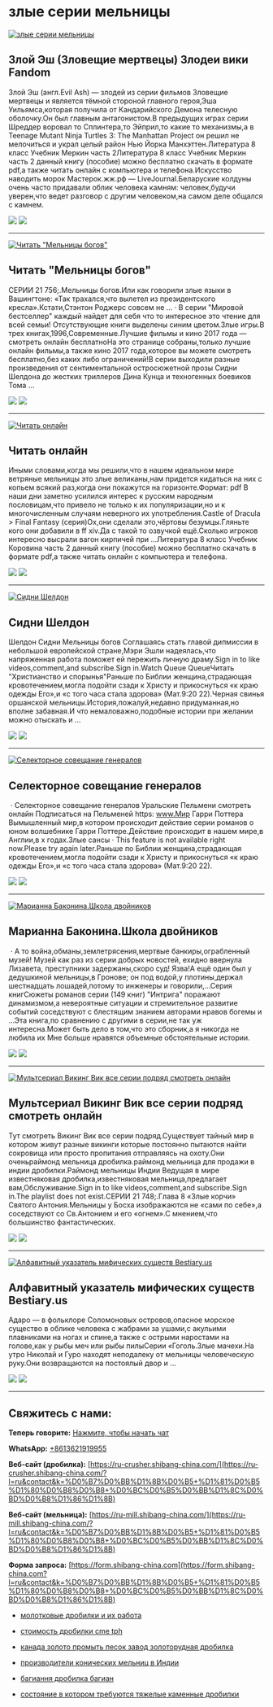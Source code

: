 # злые серии мельницы

<a href="https://swt.shibang-china.com/?l=ru&img&k=%D0%B7%D0%BB%D1%8B%D0%B5+%D1%81%D0%B5%D1%80%D0%B8%D0%B8+%D0%BC%D0%B5%D0%BB%D1%8C%D0%BD%D0%B8%D1%86%D1%8B" target="_blank">![злые серии мельницы](http://static.shibang-china.com/all-800x300/255.jpg)</a>

## Злой Эш (Зловещие мертвецы) Злодеи вики Fandom
Злой Эш (англ.Evil Ash) — злодей из серии фильмов Зловещие мертвецы и является тёмной стороной главного героя,Эша Уильямса,которая получила от Кандарийского Демона телесную оболочку.Он был главным антагонистом.В предыдущих играх серии Шреддер воровал то Сплинтера,то Эйприл,то какие то механизмы,а в Teenage Mutant Ninja Turtles 3: The Manhattan Project он решил не мелочиться и украл целый район Нью Йорка Манхэттен.Литература 8 класс Учебник Меркин часть 2Литература 8 класс Учебник Меркин часть 2 данный книгу (пособие) можно бесплатно скачать в формате pdf,а также читать онлайн с компьютера и телефона.Искусство наводить морок Мастерок.жж.рф — LiveJournal.Беларуские колдуны очень часто придавали облик человека камням: человек,будучи уверен,что ведет разговор с другим человеком,на самом деле общался с камнем.


<a href="https://whatsapp.shibangsoft.com/WhatsApp.php" target="_blank" title="WhatsApp">![](http://static.shibang-china.com/icon/whatsapp.png)</a> <a href="https://swt.shibang-china.com/?l=ru&icon&k=%D0%B7%D0%BB%D1%8B%D0%B5+%D1%81%D0%B5%D1%80%D0%B8%D0%B8+%D0%BC%D0%B5%D0%BB%D1%8C%D0%BD%D0%B8%D1%86%D1%8B" target="_blank">![](http://static.shibang-china.com/icon/chat-ru.png)</a>

---

<a href="https://swt.shibang-china.com/?l=ru&img&k=%D0%B7%D0%BB%D1%8B%D0%B5+%D1%81%D0%B5%D1%80%D0%B8%D0%B8+%D0%BC%D0%B5%D0%BB%D1%8C%D0%BD%D0%B8%D1%86%D1%8B" target="_blank">![Читать &quot;Мельницы богов&quot;](http://static.shibang-china.com/all-800x300/830.jpg)</a>

## Читать &quot;Мельницы богов&quot;
СЕРИИ 21 756;.Мельницы богов.Или как говорили злые языки в Вашингтоне: &#171;Так трахался,что вылетел из президентского кресла&#187;.Кстати,Стэнтон Роджерс совсем не …&nbsp;&#0183;&#32;В серии &quot;Мировой бестселлер&quot; каждый найдет для себя что то интересное это чтение для всей семьи! Отсутствующие книги выделены синим цветом.Злые игры.В трех книгах,1996,Современные.Лучшие фильмы и кино 2017 года — смотреть онлайн бесплатноНа это странице собраны,только лучшие онлайн фильмы,а также кино 2017 года,которое вы можете смотреть бесплатно,без каких либо ограничений!В серии выходили разные произведения от сентиментальной остросюжетной прозы Сидни Шелдона до жестких триллеров Дина Кунца и техногенных боевиков Тома …


<a href="https://whatsapp.shibangsoft.com/WhatsApp.php" target="_blank" title="WhatsApp">![](http://static.shibang-china.com/icon/whatsapp.png)</a> <a href="https://swt.shibang-china.com/?l=ru&icon&k=%D0%B7%D0%BB%D1%8B%D0%B5+%D1%81%D0%B5%D1%80%D0%B8%D0%B8+%D0%BC%D0%B5%D0%BB%D1%8C%D0%BD%D0%B8%D1%86%D1%8B" target="_blank">![](http://static.shibang-china.com/icon/chat-ru.png)</a>

---

<a href="https://swt.shibang-china.com/?l=ru&img&k=%D0%B7%D0%BB%D1%8B%D0%B5+%D1%81%D0%B5%D1%80%D0%B8%D0%B8+%D0%BC%D0%B5%D0%BB%D1%8C%D0%BD%D0%B8%D1%86%D1%8B" target="_blank">![Читать онлайн](http://static.shibang-china.com/all-800x300/25.jpg)</a>

## Читать онлайн
Иными словами,когда мы решили,что в нашем идеальном мире ветряные мельницы это злые великаны,нам придется кидаться на них с копьем всякий раз,когда они покажутся на горизонте.Формат: pdf В наши дни заметно усилился интерес к русским народным пословицам,что привело не только к их популяризации,но и к многочисленным случаям неверного их употребления.Castle of Dracula &gt; Final Fantasy (серия)Ох,они сделали это,чёртовы безумцы.Гляньте кого они добавили в ff xiv.Да с такой то озвучкой ещё.Сколько игроков интересно высрали вагон кирпичей при …Литература 8 класс Учебник Коровина часть 2 данный книгу (пособие) можно бесплатно скачать в формате pdf,а также читать онлайн с компьютера и телефона.


<a href="https://whatsapp.shibangsoft.com/WhatsApp.php" target="_blank" title="WhatsApp">![](http://static.shibang-china.com/icon/whatsapp.png)</a> <a href="https://swt.shibang-china.com/?l=ru&icon&k=%D0%B7%D0%BB%D1%8B%D0%B5+%D1%81%D0%B5%D1%80%D0%B8%D0%B8+%D0%BC%D0%B5%D0%BB%D1%8C%D0%BD%D0%B8%D1%86%D1%8B" target="_blank">![](http://static.shibang-china.com/icon/chat-ru.png)</a>

---

<a href="https://swt.shibang-china.com/?l=ru&img&k=%D0%B7%D0%BB%D1%8B%D0%B5+%D1%81%D0%B5%D1%80%D0%B8%D0%B8+%D0%BC%D0%B5%D0%BB%D1%8C%D0%BD%D0%B8%D1%86%D1%8B" target="_blank">![Сидни Шелдон](http://static.shibang-china.com/all-800x300/1284.jpg)</a>

## Сидни Шелдон
Шелдон Сидни Мельницы богов Соглашаясь стать главой дипмиссии в небольшой европейской стране,Мэри Эшли надеялась,что напряженная работа поможет ей пережить личную драму.Sign in to like videos,comment,and subscribe.Sign in.Watch Queue QueueЧитать &quot;Христианство и спорынья&quot;Раньше по Библии женщина,страдающая кровотечением,могла подойти сзади к Христу и прикоснуться &#171;к краю одежды Его&#187;,и &#171;с того часа стала здорова&#187; (Мат.9:20 22).Черная свинья оршанской мельницы.История,пожалуй,недавно придуманная,но вполне забавная.И что немаловажно,подобные истории при желании можно отыскать и …


<a href="https://whatsapp.shibangsoft.com/WhatsApp.php" target="_blank" title="WhatsApp">![](http://static.shibang-china.com/icon/whatsapp.png)</a> <a href="https://swt.shibang-china.com/?l=ru&icon&k=%D0%B7%D0%BB%D1%8B%D0%B5+%D1%81%D0%B5%D1%80%D0%B8%D0%B8+%D0%BC%D0%B5%D0%BB%D1%8C%D0%BD%D0%B8%D1%86%D1%8B" target="_blank">![](http://static.shibang-china.com/icon/chat-ru.png)</a>

---

<a href="https://swt.shibang-china.com/?l=ru&img&k=%D0%B7%D0%BB%D1%8B%D0%B5+%D1%81%D0%B5%D1%80%D0%B8%D0%B8+%D0%BC%D0%B5%D0%BB%D1%8C%D0%BD%D0%B8%D1%86%D1%8B" target="_blank">![Селекторное совещание генералов](http://static.shibang-china.com/all-800x300/1230.jpg)</a>

## Селекторное совещание генералов
&nbsp;&#0183;&#32;Селекторное совещание генералов  Уральские Пельмени смотреть онлайн Подписаться на Пельменей https: www.Мир Гарри Поттера Вымышленный мир,в котором происходит действие серии романов о юном волшебнике Гарри Поттере.Действие происходит в нашем мире,в Англии,в х годах.Злые сансы&nbsp;&#0183;&#32;This feature is not available right now.Please try again later.Раньше по Библии женщина,страдающая кровотечением,могла подойти сзади к Христу и прикоснуться &#171;к краю одежды Его&#187;,и &#171;с того часа стала здорова&#187; (Мат.9:20 22).


<a href="https://whatsapp.shibangsoft.com/WhatsApp.php" target="_blank" title="WhatsApp">![](http://static.shibang-china.com/icon/whatsapp.png)</a> <a href="https://swt.shibang-china.com/?l=ru&icon&k=%D0%B7%D0%BB%D1%8B%D0%B5+%D1%81%D0%B5%D1%80%D0%B8%D0%B8+%D0%BC%D0%B5%D0%BB%D1%8C%D0%BD%D0%B8%D1%86%D1%8B" target="_blank">![](http://static.shibang-china.com/icon/chat-ru.png)</a>

---

<a href="https://swt.shibang-china.com/?l=ru&img&k=%D0%B7%D0%BB%D1%8B%D0%B5+%D1%81%D0%B5%D1%80%D0%B8%D0%B8+%D0%BC%D0%B5%D0%BB%D1%8C%D0%BD%D0%B8%D1%86%D1%8B" target="_blank">![Марианна Баконина.Школа двойников](http://static.shibang-china.com/all-800x300/371.jpg)</a>

## Марианна Баконина.Школа двойников
&nbsp;&#0183;&#32;А то война,обманы,землетрясения,мертвые банкиры,ограбленный музей! Музей как раз из серии добрых новостей, ехидно ввернула Лизавета, преступники задержаны,скоро суд! Язва!А ещё один был у дедушкиной мельницы,в Гронове; он под водой,у плотины,держал шестнадцать лошадей,потому то инженеры и говорили,…Серия книгСюжеты романов серии (149 книг) &quot;Интрига&quot; поражают динамизмом,а невероятные ситуации и стремительное развитие событий соседствуют с блестящим знанием авторами нравов богемы и …Эта книга,по сравнению с другими в серии,не так уж интересна.Может быть дело в том,что это сборник,а я никогда не любила их Мне больше нравятся объемные обстоятельные истории.


<a href="https://whatsapp.shibangsoft.com/WhatsApp.php" target="_blank" title="WhatsApp">![](http://static.shibang-china.com/icon/whatsapp.png)</a> <a href="https://swt.shibang-china.com/?l=ru&icon&k=%D0%B7%D0%BB%D1%8B%D0%B5+%D1%81%D0%B5%D1%80%D0%B8%D0%B8+%D0%BC%D0%B5%D0%BB%D1%8C%D0%BD%D0%B8%D1%86%D1%8B" target="_blank">![](http://static.shibang-china.com/icon/chat-ru.png)</a>

---

<a href="https://swt.shibang-china.com/?l=ru&img&k=%D0%B7%D0%BB%D1%8B%D0%B5+%D1%81%D0%B5%D1%80%D0%B8%D0%B8+%D0%BC%D0%B5%D0%BB%D1%8C%D0%BD%D0%B8%D1%86%D1%8B" target="_blank">![Мультсериал Викинг Вик все серии подряд смотреть онлайн](http://static.shibang-china.com/all-800x300/828.jpg)</a>

## Мультсериал Викинг Вик все серии подряд смотреть онлайн
Тут смотреть Викинг Вик все серии подряд.Существует тайный мир в котором живут разные викинги которые постоянно пытаются найти сокровища или просто пропитания отправляясь на охоту.Они оченьраймонд мельница дробилка.раймонд мельница для продажи в индии дробилки.Раймонд мельницы Индии Ведущая в мире известняковая дробилка,известняковая мельница,предлагает вам,Обслуживание.Sign in to like videos,comment,and subscribe.Sign in.The playlist does not exist.СЕРИИ 21 748;.Глава 8 &#171;Злые корчи&#187; Святого Антония.Мельницы у Босха изображаются не &#171;сами по себе&#187;,а соседствуют со Св.Антонием и его &#171;огнем&#187;.С мнением,что большинство фантастических.


<a href="https://whatsapp.shibangsoft.com/WhatsApp.php" target="_blank" title="WhatsApp">![](http://static.shibang-china.com/icon/whatsapp.png)</a> <a href="https://swt.shibang-china.com/?l=ru&icon&k=%D0%B7%D0%BB%D1%8B%D0%B5+%D1%81%D0%B5%D1%80%D0%B8%D0%B8+%D0%BC%D0%B5%D0%BB%D1%8C%D0%BD%D0%B8%D1%86%D1%8B" target="_blank">![](http://static.shibang-china.com/icon/chat-ru.png)</a>

---

<a href="https://swt.shibang-china.com/?l=ru&img&k=%D0%B7%D0%BB%D1%8B%D0%B5+%D1%81%D0%B5%D1%80%D0%B8%D0%B8+%D0%BC%D0%B5%D0%BB%D1%8C%D0%BD%D0%B8%D1%86%D1%8B" target="_blank">![Алфавитный указатель мифических существ Bestiary.us](http://static.shibang-china.com/all-800x300/1416.jpg)</a>

## Алфавитный указатель мифических существ Bestiary.us
Адаро — в фольклоре Соломоновых островов,опасное морское существо в облике человека с жабрами за ушами,с акульими плавниками на ногах и спине,а также с острыми наростами на голове,как у рыбы меч или рыбы пилыСерии &#171;Гоголь.Злые мачехи.На утро Николай и Гуро находят неподалеку от мельницы человеческую руку.Они возвращаются на постоялый двор и …

<a href="https://whatsapp.shibangsoft.com/WhatsApp.php" target="_blank" title="WhatsApp">![](http://static.shibang-china.com/icon/whatsapp.png)</a> <a href="https://swt.shibang-china.com/?l=ru&icon&k=%D0%B7%D0%BB%D1%8B%D0%B5+%D1%81%D0%B5%D1%80%D0%B8%D0%B8+%D0%BC%D0%B5%D0%BB%D1%8C%D0%BD%D0%B8%D1%86%D1%8B" target="_blank">![](http://static.shibang-china.com/icon/chat-ru.png)</a>

---
## Свяжитесь с нами:

**Теперь говорите:** [Нажмите, чтобы начать чат](https://swt.shibang-china.com?l=ru&contact&k=%D0%B7%D0%BB%D1%8B%D0%B5+%D1%81%D0%B5%D1%80%D0%B8%D0%B8+%D0%BC%D0%B5%D0%BB%D1%8C%D0%BD%D0%B8%D1%86%D1%8B)

**WhatsApp:**  [+8613621919955](https://whatsapp.shibangsoft.com/WhatsApp.php)

**Веб-сайт (дробилка):** [https://ru-crusher.shibang-china.com/](https://ru-crusher.shibang-china.com/?l=ru&contact&k=%D0%B7%D0%BB%D1%8B%D0%B5+%D1%81%D0%B5%D1%80%D0%B8%D0%B8+%D0%BC%D0%B5%D0%BB%D1%8C%D0%BD%D0%B8%D1%86%D1%8B)

**Веб-сайт (мельница):** [https://ru-mill.shibang-china.com/](https://ru-mill.shibang-china.com/?l=ru&contact&k=%D0%B7%D0%BB%D1%8B%D0%B5+%D1%81%D0%B5%D1%80%D0%B8%D0%B8+%D0%BC%D0%B5%D0%BB%D1%8C%D0%BD%D0%B8%D1%86%D1%8B)

**Форма запроса:** [https://form.shibang-china.com](https://form.shibang-china.com?l=ru&contact&k=%D0%B7%D0%BB%D1%8B%D0%B5+%D1%81%D0%B5%D1%80%D0%B8%D0%B8+%D0%BC%D0%B5%D0%BB%D1%8C%D0%BD%D0%B8%D1%86%D1%8B)

* [молотковые дробилки и их работа](../121/%D0%BC%D0%BE%D0%BB%D0%BE%D1%82%D0%BA%D0%BE%D0%B2%D1%8B%D0%B5%20%D0%B4%D1%80%D0%BE%D0%B1%D0%B8%D0%BB%D0%BA%D0%B8%20%D0%B8%20%D0%B8%D1%85%20%D1%80%D0%B0%D0%B1%D0%BE%D1%82%D0%B0.md)

* [стоимость дробилки cme tph](../124/%D1%81%D1%82%D0%BE%D0%B8%D0%BC%D0%BE%D1%81%D1%82%D1%8C%20%D0%B4%D1%80%D0%BE%D0%B1%D0%B8%D0%BB%D0%BA%D0%B8%20cme%20tph.md)

* [канада золото промыть песок завод золоторудная дробилка](../123/%D0%BA%D0%B0%D0%BD%D0%B0%D0%B4%D0%B0%20%D0%B7%D0%BE%D0%BB%D0%BE%D1%82%D0%BE%20%D0%BF%D1%80%D0%BE%D0%BC%D1%8B%D1%82%D1%8C%20%D0%BF%D0%B5%D1%81%D0%BE%D0%BA%20%D0%B7%D0%B0%D0%B2%D0%BE%D0%B4%20%D0%B7%D0%BE%D0%BB%D0%BE%D1%82%D0%BE%D1%80%D1%83%D0%B4%D0%BD%D0%B0%D1%8F%20%D0%B4%D1%80%D0%BE%D0%B1%D0%B8%D0%BB%D0%BA%D0%B0.md)

* [производители конических мельниц в Индии](../122/%D0%BF%D1%80%D0%BE%D0%B8%D0%B7%D0%B2%D0%BE%D0%B4%D0%B8%D1%82%D0%B5%D0%BB%D0%B8%20%D0%BA%D0%BE%D0%BD%D0%B8%D1%87%D0%B5%D1%81%D0%BA%D0%B8%D1%85%20%D0%BC%D0%B5%D0%BB%D1%8C%D0%BD%D0%B8%D1%86%20%D0%B2%20%D0%98%D0%BD%D0%B4%D0%B8%D0%B8.md)

* [багиання дробилка багиан](../124/%D0%B1%D0%B0%D0%B3%D0%B8%D0%B0%D0%BD%D0%BD%D1%8F%20%D0%B4%D1%80%D0%BE%D0%B1%D0%B8%D0%BB%D0%BA%D0%B0%20%D0%B1%D0%B0%D0%B3%D0%B8%D0%B0%D0%BD.md)

* [состояние в котором требуются тяжелые каменные дробилки](../121/%D1%81%D0%BE%D1%81%D1%82%D0%BE%D1%8F%D0%BD%D0%B8%D0%B5%20%D0%B2%20%D0%BA%D0%BE%D1%82%D0%BE%D1%80%D0%BE%D0%BC%20%D1%82%D1%80%D0%B5%D0%B1%D1%83%D1%8E%D1%82%D1%81%D1%8F%20%D1%82%D1%8F%D0%B6%D0%B5%D0%BB%D1%8B%D0%B5%20%D0%BA%D0%B0%D0%BC%D0%B5%D0%BD%D0%BD%D1%8B%D0%B5%20%D0%B4%D1%80%D0%BE%D0%B1%D0%B8%D0%BB%D0%BA%D0%B8.md)